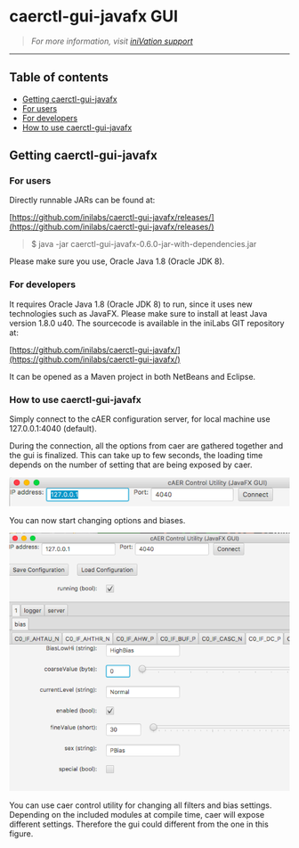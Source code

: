 # caerctl-gui-javafx GUI
> *For more information, visit [iniVation support](https://inivation.com/support/)*
---

## Table of contents
- [Getting caerctl-gui-javafx](#getting-caerctl-gui-javafx)
- [For users](#for-users)
- [For developers](#for-developers)
- [How to use caerctl-gui-javafx](#how-to-use-caerctl-gui-javafx)

## Getting caerctl-gui-javafx

### For users

Directly runnable JARs can be found at:

[https://github.com/inilabs/caerctl-gui-javafx/releases/](https://github.com/inilabs/caerctl-gui-javafx/releases/)

> \$ java -jar caerctl-gui-javafx-0.6.0-jar-with-dependencies.jar

Please make sure you use, Oracle Java 1.8 (Oracle JDK 8).

### For developers

It requires Oracle Java 1.8 (Oracle JDK 8) to run, since it uses new
technologies such as JavaFX. Please make sure to install at least Java
version 1.8.0 u40. The sourcecode is available in the iniLabs GIT
repository at:

[https://github.com/inilabs/caerctl-gui-javafx/](https://github.com/inilabs/caerctl-gui-javafx/)

It can be opened as a Maven project in both NetBeans and Eclipse.

### How to use caerctl-gui-javafx

Simply connect to the cAER configuration server, for local machine use
127.0.0.1:4040 (default).

During the connection, all the options from caer are gathered together
and the gui is finalized. This can take up to few seconds, the loading
time depends on the number of setting that are being exposed by caer.

<p align="center"><img src="media/caerctl-gui-javafx_screen1.png" width="800"/></p>

You can now start changing options and biases.

<p align="center"><img src="media/caerctl-gui-javafx_screen2.png" width="800"/></p>

You can use caer control utility for changing all filters and bias
settings. Depending on the included modules at compile time, caer will
expose different settings. Therefore the gui could different from the
one in this figure.
